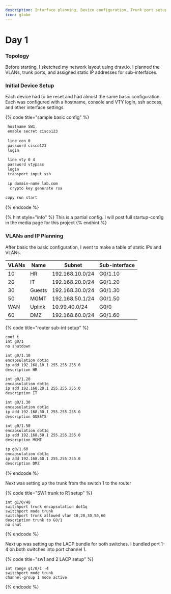 ```yaml
---
description: Interface planning, Device configuration, Trunk port setup, Etherchannel
icon: globe
---
```


# Day 1



### Topology

Before starting, I sketched my network layout using draw.io. I planned the VLANs, trunk ports, and assigned static IP addresses for sub-interfaces.



### Initial Device Setup

Each device had to be reset and had almost the same basic configuration. Each was configured with a hostname, console and VTY login, ssh access, and other interface settings

{% code title="sample basic config" %}
```xml
 hostname SW1 
 enable secret cisco123
 
 line con 0 
 password cisco123 
 login
 
 line vty 0 4 
 password vtypass 
 login 
 transport input ssh 
 
 ip domain-name lab.com
  crypto key generate rsa
  
copy run start 
```
{% endcode %}

{% hint style="info" %}
This is a partial config. I will post full startup-config in the media page for this project
{% endhint %}

### VLANs and IP Planning&#x20;

After basic the basic configuration, I went to make a table of static IPs and VLANs.

| VLANs | Name    | Subnet          | Sub-interface |
| ----- | ------- | --------------- | ------------- |
| 10    | HR      | 192.168.10.0/24 | G0/1.10       |
| 20    | IT      | 192.168.20.0/24 | G0/1.20       |
| 30    | Guests  | 192.168.30.0/24 | G0/1.30       |
| 50    | MGMT    | 192.168.50.1/24 | G0/1.50       |
| WAN   | Uplink  | 10.99.40.0/24   | G0/0          |
| 60    | DMZ     | 192.168.60.0/24 | G0/1.60       |

{% code title="router sub-int setup" %}
```xml
conf t 
int g0/1
no shutdown

int g0/1.10
encapsulation dot1q 
ip add 192.168.10.1 255.255.255.0
description HR 

int g0/1.20
encapsulation dot1q 
ip add 192.168.20.1 255.255.255.0
description IT 

int g0/1.30
encapsulation dot1q 
ip add 192.168.30.1 255.255.255.0
description GUESTS

int g0/1.50
encapsulation dot1q
ip add 192.168.50.1 255.255.255.0
description MGMT

ip g0/1.60
encapsulation dot1q
ip add 192.168.60.1 255.255.255.0
description DMZ

```
{% endcode %}

Next was setting up the trunk from the switch 1 to the router&#x20;

{% code title="SW1 trunk to R1 setup" %}
```
int g1/0/48
switchport trunk encapsulation dot1q 
switchport mode trunk 
switchport trunk allowed vlan 10,20,30,50,60
description trunk to G0/1
no shut
```
{% endcode %}

Next up was setting up the LACP bundle for both switches. I bundled port 1-4 on both switches into port channel 1.

{% code title="sw1 and 2 LACP setup" %}
```
int range g1/0/1 -4 
switchport mode trunk 
channel-group 1 mode active 
```
{% endcode %}
